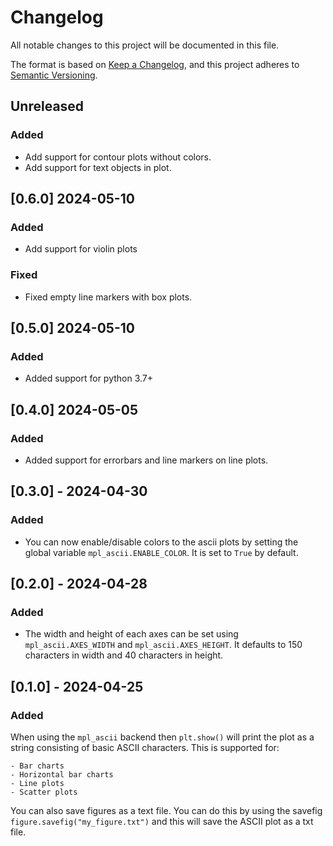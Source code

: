 # Changelog

All notable changes to this project will be documented in this file.

The format is based on [Keep a Changelog](https://keepachangelog.com/en/1.1.0/),
and this project adheres to [Semantic Versioning](https://semver.org/spec/v2.0.0.html).

## Unreleased

### Added

- Add support for contour plots without colors.
- Add support for text objects in plot.

## [0.6.0] 2024-05-10

### Added

- Add support for violin plots

### Fixed

- Fixed empty line markers with box plots.

## [0.5.0] 2024-05-10

### Added

- Added support for python 3.7+

## [0.4.0] 2024-05-05

### Added

- Added support for errorbars and line markers on line plots.

## [0.3.0] - 2024-04-30

### Added

- You can now enable/disable colors to the ascii plots by setting the global variable `mpl_ascii.ENABLE_COLOR`. It is set to `True` by default.

## [0.2.0] - 2024-04-28

### Added

- The width and height of each axes can be set using `mpl_ascii.AXES_WIDTH` and `mpl_ascii.AXES_HEIGHT`. It defaults to 150 characters in width and 40 characters in height.

## [0.1.0] - 2024-04-25

### Added

When using the `mpl_ascii` backend then `plt.show()` will print the plot as a string consisting of basic ASCII characters. This is supported for:

    - Bar charts
    - Horizontal bar charts
    - Line plots
    - Scatter plots

You can also save figures as a text file. You can do this by using the savefig `figure.savefig("my_figure.txt")` and this will save the ASCII plot as a txt file.


